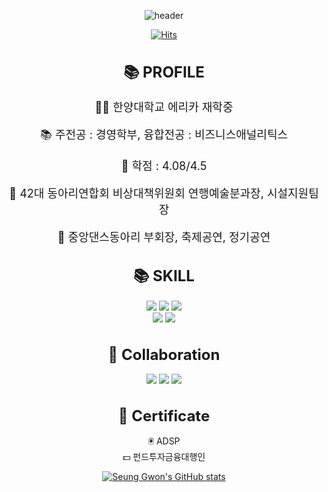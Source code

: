 ![header](https://capsule-render.vercel.app/api?type=waving&color=99afc2&text=Welcome%20to%20Seung%20Gwon's%20GitHub%20👋&animation=twinkling&fontSize=35&fontAlignY=40&fontAlign=65&height=250)

[![Hits](https://hits.seeyoufarm.com/api/count/incr/badge.svg?url=https%3A%2F%2Fgithub.com%2FSeungGwonRyu&count_bg=%231A7870&title_bg=%23625C9E&icon=sparkpost.svg&icon_color=%23E7E7E7&title=hits&edge_flat=false)](https://hits.seeyoufarm.com)

<!DOCTYPE html>
<html>
<head>
  <meta charset="UTF-8">
  <title>📚 PROFILE</title>
  <style>
    body {
      text-align: center; /* 전체 본문을 가운데 정렬합니다. */
    }
    h1 {
      font-size: 24px;
    }
    .profile-info {
      font-size: 18px;
      text-align: center; /* .profile-info 내용을 가운데 정렬합니다. */
    }
  </style>
</head>
<body>
  <div>
    <h1>📚 PROFILE</h1>
  </div>
  <div class="profile-info">
    <p> 🧑‍🎓 한양대학교 에리카 재학중</p>
    <p> 📚 주전공 : 경영학부, 융합전공 : 비즈니스애널리틱스</p>
    <p> 📖 학점 : 4.08/4.5</p>
    <p> 👦 42대 동아리연합회 비상대책위원회 연행예술분과장, 시설지원팀장</p>
    <p> 🕺 중앙댄스동아리 부회장, 축제공연, 정기공연</p>
  </div>
</body>
</html>

<div align=center><h1>📚 SKILL</h1></div>
<div align=center> 
<img src="https://img.shields.io/badge/python-3776AB?style=for-the-badge&logo=python&logoColor=white">
<img src="https://img.shields.io/badge/R-276DC3?style=for-the-badge&logo=R&logoColor=white">
<img src="https://img.shields.io/badge/GitHub-181717?style=for-the-badge&logo=GitHub&logoColor=white">
<br>
<div align=center> 
<img src="https://img.shields.io/badge/Excel-217346?style=for-the-badge&logo=MicrosoftExcel&logoColor=white">
<img src="https://img.shields.io/badge/Power Point-B7472A?style=for-the-badge&logo=MicrosoftPowerPoint&logoColor=white">

<div align=center><h1>📱 Collaboration</h1></div>
<div align=center> 
<img src="https://img.shields.io/badge/Slack-4A154B?style=for-the-badge&logo=Slack&logoColor=white">
<img src="https://img.shields.io/badge/Notion-000000?style=for-the-badge&logo=Notion&logoColor=white">
<img src="https://img.shields.io/badge/Discord-5865F2?style=for-the-badge&logo=Discord&logoColor=white">
<br>


</head>
<body>
  <div>
    <h1>📖 Certificate</h1>
  </div>
  <div class="certificate-info">
    🖲️ ADSP<br>
    💵 펀드투자금융대행인
  </div>
</body>
</html>



  
[![Seung Gwon's GitHub stats](https://github-readme-stats.vercel.app/api?username=SeungGwonRyu&include_all_commits=true&theme=nord&hide_border=true&count_private=true)](https://github.com/jiholee0/github-readme-stats)
